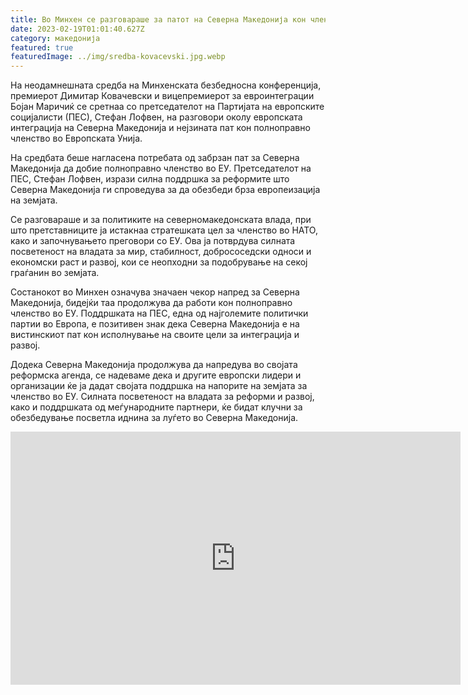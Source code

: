 ```yaml
---
title: Во Минхен се разговараше за патот на Северна Македонија кон членството во ЕУ
date: 2023-02-19T01:01:40.627Z
category: македонија
featured: true
featuredImage: ../img/sredba-kovacevski.jpg.webp
---
```


На неодамнешната средба на Минхенската безбедносна конференција, премиерот Димитар Ковачевски и вицепремиерот за евроинтеграции Бојан Маричиќ се сретнаа со претседателот на Партијата на европските социјалисти (ПЕС), Стефан Лофвен, на разговори околу европската интеграција на Северна Македонија и нејзината пат кон полноправно членство во Европската Унија.

На средбата беше нагласена потребата од забрзан пат за Северна Македонија да добие полноправно членство во ЕУ. Претседателот на ПЕС, Стефан Лофвен, изрази силна поддршка за реформите што Северна Македонија ги спроведува за да обезбеди брза европеизација на земјата.

Се разговараше и за политиките на северномакедонската влада, при што претставниците ја истакнаа стратешката цел за членство во НАТО, како и започнувањето преговори со ЕУ. Ова ја потврдува силната посветеност на владата за мир, стабилност, добрососедски односи и економски раст и развој, кои се неопходни за подобрување на секој граѓанин во земјата.

Состанокот во Минхен означува значаен чекор напред за Северна Македонија, бидејќи таа продолжува да работи кон полноправно членство во ЕУ. Поддршката на ПЕС, една од најголемите политички партии во Европа, е позитивен знак дека Северна Македонија е на вистинскиот пат кон исполнување на своите цели за интеграција и развој.

Додека Северна Македонија продолжува да напредува во својата реформска агенда, се надеваме дека и другите европски лидери и организации ќе ја дадат својата поддршка на напорите на земјата за членство во ЕУ. Силната посветеност на владата за реформи и развој, како и поддршката од меѓународните партнери, ќе бидат клучни за обезбедување посветла иднина за луѓето во Северна Македонија.

<iframe width="720" height="405" src="https://www.youtube.com/embed/Goy9viGnb7k" title="ПВРСМ Ковачевски се сретна со претседателот на ПЕС Лофвен на Минхенската безбедносна конференција" frameborder="0" allow="accelerometer; autoplay; clipboard-write; encrypted-media; gyroscope; picture-in-picture; web-share" allowfullscreen></iframe>

